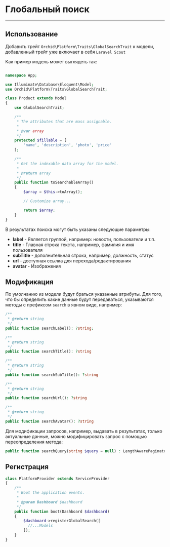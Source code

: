 # Глобальный поиск
----------

## Использование

Добавить трейт `Orchid\Platform\Traits\GlobalSearchTrait` к модели, добавленный трейт уже включает в себя `Laravel Scout`

Как пример модель может выглядеть так:
```php

namespace App;

use Illuminate\Database\Eloquent\Model;
use Orchid\Platform\Traits\GlobalSearchTrait;

class Product extends Model
{
    use GlobalSearchTrait;

    /**
     * The attributes that are mass assignable.
     *
     * @var array
     */
    protected $fillable = [
        'name', 'description', 'photo', 'price'
    ];

    /**
     * Get the indexable data array for the model.
     *
     * @return array
     */
    public function toSearchableArray()
    {
        $array = $this->toArray();

        // Customize array...

        return $array;
    }
}

```

В результатах поиска могут быть указаны следующие параметры:
- **label** - Является группой, например: новости, пользователи и т.п.
- **title** - Главная строка текста, например, фамилия и имя пользователя
- **subTitle** - дополнительная строка, например, должность, статус
- **url**  - доступная ссылка для перехода/редактирования
- **avatar** - Изображения


## Модификация

По умолчанию из модели будут браться указанные атрибуты. Для того, что бы определить какие данные будут передаваться, указываются методы с префиксом `search` в явном виде, например:

```php
/**
 * @return string
 */
public function searchLabel(): ?string;

/**
 * @return string
 */
public function searchTitle(): ?string

/**
 * @return string
 */
public function searchSubTitle(): ?string

/**
 * @return string
 */
public function searchUrl(): ?string

/**
 * @return string
 */
public function searchAvatar(): ?string
```

Для модификации запросов, например, выдавать в результатах, только актуальные данные, можно модифицировать запрос с помощью переопределения метода:

```php
public function searchQuery(string $query = null) : LengthAwarePaginator
```


## Регистрация


```php
class PlatformProvider extends ServiceProvider
{
    /**
     * Boot the application events.
     *
     * @param Dashboard $dashboard
     */
    public function boot(Dashboard $dashboard)
    {
        $dashboard->registerGlobalSearch([
          //...Models
        ]);
    }
}
```
